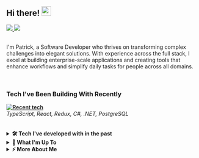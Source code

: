 ## Hi there! <img src="https://raw.githubusercontent.com/MartinHeinz/MartinHeinz/master/wave.gif" width="25px" height="25px">

<div align="left">
<a href="mailto:patrick.kell1@pm.me">
<img src="https://img.shields.io/badge/%20-Send%20me%20an%20email-black?color=14171A&labelColor=D44638&logo=maildotru&logoColor=ffffff" />
</a>
<a href="https://www.linkedin.com/in/patrick-kell-84ba551aa">
<img src="https://img.shields.io/badge/-Connect%20on%20LinkedIn-0A66C2?style=flat&logo=linkedin&logoColor=white" />
</a>
</div>
<br>

I'm Patrick, a Software Developer who thrives on transforming complex challenges into elegant solutions. With experience across the full stack, I excel at building enterprise-scale applications and creating tools that enhance workflows and simplify daily tasks for people across all domains.

<br>

<div align="left">
<h3><b>Tech I've Been Building With Recently</b></h3>
 <div style="margin-top: 10px; font-weight:600;">
 
 <a href="https://skillicons.dev">
 <img src="https://skillicons.dev/icons?i=ts,react,redux,cs,dotnet,postgres&perline=9" alt="Recent tech" />
 </a>
 </div>
 <i>
 TypeScript, React, Redux, C#, .NET, PostgreSQL
 </i>
</div>
<br>
<br>




<details>
<summary><b>🛠️ Tech I've developed with in the past</b></summary>
<br>
<br>
<div align="left">

<div style="margin-top: 10px; font-weight:600;">
    <p><b>Languages and Frameworks</b></p>
    <a href="https://skillicons.dev">
    <img src="https://skillicons.dev/icons?i=typescript,react,cs,html,js,java,python,nodejs&perline=8" alt="Languages and Frameworks" />
    </a>
    
</div>
<i>
TypeScript, React, C#, HTML, JavaScript, Java, Python, Node.js
</i>

<br>
<hr>

<div style="margin-top: 10px; font-weight:600;">
    <p><b>Databases</b></p>
    <a href="https://skillicons.dev">
    <img
      src="https://skillicons.dev/icons?i=mysql,postgres,mongodb,sqlserver&perline=5"
      alt="Databases"
    />
  </a>
</div>
<i>
MySQL, PostgreSQL, MongoDB, SQL Server
</i>

<br>
<hr>

<div style="margin-top: 10px; font-weight:600;">
    <p><b>Tools and Technologies</b></p>
    <a href="https://skillicons.dev">
    <img
      src="https://skillicons.dev/icons?i=git,github,vscode,visualstudio,linux,apple,windows,aws,azure,heroku,androidstudio&perline=8"
      alt="Tools and Platforms"
    />
  </a>
</div>
<i>
Git, GitHub, VS Code, Visual Studio, Linux, macOS, Windows, AWS, Azure, Heroku, Android Studio
</i>

<br>
<hr>
</div>
</details>




<details>
<summary><b>🚀 What I'm Up To </b></summary>
<br>
<ul>
<li>Developing enterprise-scale migration solutions with modern tech stacks</li>
<li>Building SharePoint solutions using TypeScript, React, and Fluent UI</li>
<li>Collaborating on enterprise applications that streamline business processes</li>
<li>Automating and enhancing G-Suite workflows with Google Apps Script</li>
<br>
</details>


<details>  
 <summary><b>⚡  More About Me</b></summary>
 <br>
 <div>

📚 Background

- Software Engineering graduate from Western Governors University

- Currently deepening my knowledge of code quality, design patterns, and software best practices

- Passionate about creating organized, efficient solutions that make a real impact


💭 Philosophy

I believe in the power of technology to create positive change. Every line of code is an opportunity to make someone's work easier, their day brighter, or their goals more achievable.
</div>
</details>
